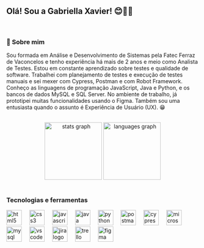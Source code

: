 <h2 align="left">Olá! Sou a Gabriella Xavier! 😊👋🏼</h2>
<br>

<h3 align="left">👤 Sobre mim</h3>
<p align="left">Sou formada em Análise e Desenvolvimento de Sistemas pela Fatec Ferraz de Vaconcelos e tenho experiência há mais de 2 anos e meio como Analista de Testes. Estou em constante aprendizado sobre testes e qualidade de software. Trabalhei com planejamento de testes e execução de testes manuais e sei mexer com Cypress, Postman e com Robot Framework. Conheço as linguagens de programação JavaScript, Java e Python, e os bancos de dados MySQL e SQL Server. No ambiente de trabalho, já prototipei muitas funcionalidades usando o Figma. Também sou uma entusiasta quando o assunto é Experiência de Usuário (UX). 😁</p>

<br>
<div align="center">
  <img src="https://github-readme-stats.vercel.app/api?username=gabriellaxavier05&hide_title=false&hide_rank=false&show_icons=true&include_all_commits=true&count_private=true&disable_animations=false&theme=dracula&locale=en&hide_border=false&order=1" height="150" alt="stats graph"  />
  <img src="https://github-readme-stats.vercel.app/api/top-langs?username=gabriellaxavier05&locale=en&hide_title=false&layout=compact&card_width=320&langs_count=5&theme=dracula&hide_border=false&order=2" height="150" alt="languages graph"  />
</div>

<br>
<h3 align="left=">Tecnologias e ferramentas</h3>

<div align="left">
  <!-- HTML5 -->
  <img src="https://cdn.jsdelivr.net/gh/devicons/devicon/icons/html5/html5-original.svg" height="40" alt="html5 logo"  />
  <img width="12" />
  
  <!-- CSS3 -->
  <img src="https://cdn.jsdelivr.net/gh/devicons/devicon/icons/css3/css3-original.svg" height="40" alt="css3 logo"  />
  <img width="12" />
  
  <!-- JS -->
  <img src="https://cdn.jsdelivr.net/gh/devicons/devicon/icons/javascript/javascript-original.svg" height="40" alt="javascript logo"  />
  <img width="12" />
  
  <!-- Java -->
  <img src="https://cdn.jsdelivr.net/gh/devicons/devicon/icons/java/java-original.svg" height="40" alt="java logo"  />
  <img width="12" />
  
  <!-- Python -->  
  <img src="https://cdn.jsdelivr.net/gh/devicons/devicon@latest/icons/python/python-original-wordmark.svg" height="40" alt="python logo"/>
  <img width="12" />
  
  <!-- Postman -->
  <img src="https://cdn.jsdelivr.net/gh/devicons/devicon@latest/icons/postman/postman-original.svg" height="40" alt="postman logo"/>  
  <img width="12" />
  
  <!-- Cypress -->
  <img src="https://cdn.jsdelivr.net/gh/devicons/devicon@latest/icons/cypressio/cypressio-original.svg" height="40" alt="cypress logo"/>
  <img width="12" />
  
  <!-- Robot Framework -->
  
  
  <!-- Microsoft SQL Server -->
  <img src="https://cdn.jsdelivr.net/gh/devicons/devicon/icons/microsoftsqlserver/microsoftsqlserver-plain.svg" height="40" alt="microsoftsqlserver logo"  />
  <img width="12" />
  
  <!-- MySQL -->
  <img src="https://cdn.jsdelivr.net/gh/devicons/devicon/icons/mysql/mysql-original.svg" height="40" alt="mysql logo"  />
  <img width="12" />
  
  <!-- VS Code -->
  <img src="https://cdn.jsdelivr.net/gh/devicons/devicon/icons/vscode/vscode-original.svg" height="40" alt="vscode logo"  />
  <img width="12" />
  
  <!-- Jira -->
  <img src="https://cdn.jsdelivr.net/gh/devicons/devicon@latest/icons/jira/jira-original-wordmark.svg" height="40" alt="jira logo"/>    
  <img width="12" />
  
  <!-- Trello -->
  <img src="https://cdn.jsdelivr.net/gh/devicons/devicon/icons/trello/trello-plain.svg" height="40" alt="trello logo"  />
  <img width="12" />
  
  <!-- Figma -->
  <img src="https://cdn.jsdelivr.net/gh/devicons/devicon/icons/figma/figma-original.svg" height="40" alt="figma logo"  />
  <img width="12" />
</div>
